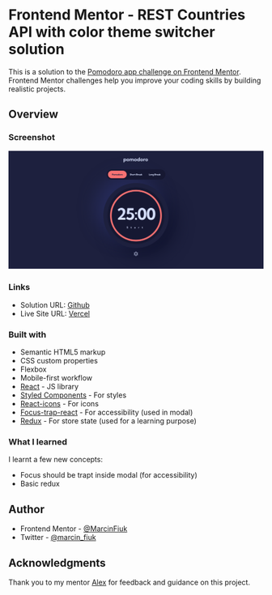 # Frontend Mentor - REST Countries API with color theme switcher solution

This is a solution to the [Pomodoro app challenge on Frontend Mentor](https://www.frontendmentor.io/challenges/pomodoro-app-KBFnycJ6G). Frontend Mentor challenges help you improve your coding skills by building realistic projects.

## Overview

### Screenshot

![the screenshot](./pomodoro-screenshot.png)

### Links

-   Solution URL: [Github](https://github.com/MarcinFiuk/Pomodoro)
-   Live Site URL: [Vercel](https://pomodoro-marcinfiuk.vercel.app/)

### Built with

-   Semantic HTML5 markup
-   CSS custom properties
-   Flexbox
-   Mobile-first workflow
-   [React](https://reactjs.org/) - JS library
-   [Styled Components](https://styled-components.com/) - For styles
-   [React-icons](https://react-icons.github.io/react-icons/) - For icons
-   [Focus-trap-react](https://github.com/focus-trap/focus-trap-react) - For accessibility (used in modal)
-   [Redux](https://redux.js.org/) - For store state (used for a learning purpose)

### What I learned

I learnt a few new concepts:

-   Focus should be trapt inside modal (for accessibility)
-   Basic redux

## Author

-   Frontend Mentor - [@MarcinFiuk](https://www.frontendmentor.io/profile/MarcinFiuk)
-   Twitter - [@marcin_fiuk](https://twitter.com/marcin_fiuk)

## Acknowledgments

Thank you to my mentor [Alex](https://www.linkedin.com/in/alexrohleder/) for feedback and guidance on this project.
